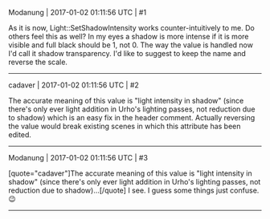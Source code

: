 Modanung | 2017-01-02 01:11:56 UTC | #1

As it is now, Light::SetShadowIntensity works counter-intuitively to me. Do others feel this as well?
In my eyes a shadow is more intense if it is more visible and full black should be 1, not 0. The way the value is handled now I'd call it shadow transparency. I'd like to suggest to keep the name and reverse the scale.

-------------------------

cadaver | 2017-01-02 01:11:56 UTC | #2

The accurate meaning of this value is "light intensity in shadow" (since there's only ever light addition in Urho's lighting passes, not reduction due to shadow) which is an easy fix in the header comment. Actually reversing the value would break existing scenes in which this attribute has been edited.

-------------------------

Modanung | 2017-01-02 01:11:56 UTC | #3

[quote="cadaver"]The accurate meaning of this value is "light intensity in shadow" (since there's only ever light addition in Urho's lighting passes, not reduction due to shadow)...[/quote]
I see. I guess some things just confuse. :wink:

-------------------------


